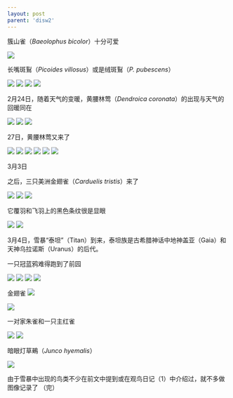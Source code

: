 ```yaml
---
layout: post
parent: 'disw2'
---
```

簇山雀（<i>Baeolophus bicolor</i>）十分可爱

<img class='disc' src='https://lykoseremos.github.io/gmalb-04/disw2/DSC_8420.jpg'>

长嘴斑鴷（<i>Picoides villosus</i>）或是绒斑鴷（<i>P. pubescens</i>）

<img class='disc' src='https://lykoseremos.github.io/gmalb-04/disw2/DSC_8424.jpg'>

<img class='disc' src='https://lykoseremos.github.io/gmalb-04/disw2/DSC_8427.jpg'>

<img class='disc' src='https://lykoseremos.github.io/gmalb-04/disw2/DSC_8428.jpg'>

<img class='disc' src='https://lykoseremos.github.io/gmalb-04/disw2/DSC_8430.jpg'>

2月24日，随着天气的变暖，黄腰林莺（<i>Dendroica coronata</i>）的出现与天气的回暖同在

<img class='disc' src='https://lykoseremos.github.io/gmalb-04/disw2/DSC_8435.jpg'>

<img class='disc' src='https://lykoseremos.github.io/gmalb-04/disw2/DSC_8437.jpg'>

<img class='disc' src='https://lykoseremos.github.io/gmalb-04/disw2/DSC_8436.jpg'>

27日，黄腰林莺又来了

<img class='disc' src='https://lykoseremos.github.io/gmalb-04/disw2/DSC_8450.jpg'>

<img class='disc' src='https://lykoseremos.github.io/gmalb-04/disw2/DSC_8442.jpg'>

<img class='disc' src='https://lykoseremos.github.io/gmalb-04/disw2/DSC_8444.jpg'>

<img class='disc' src='https://lykoseremos.github.io/gmalb-04/disw2/DSC_8445.jpg'>

<img class='disc' src='https://lykoseremos.github.io/gmalb-04/disw2/DSC_8446.jpg'>

<img class='disc' src='https://lykoseremos.github.io/gmalb-04/disw2/DSC_8447.jpg'>

3月3日

之后，三只美洲金翅雀（<i>Carduelis tristis</i>）来了

<img class='disc' src='https://lykoseremos.github.io/gmalb-04/disw2/DSC_8468.jpg'>
<img class='disc' src='https://lykoseremos.github.io/gmalb-04/disw2/DSC_8469.jpg'>
<img class='disc' src='https://lykoseremos.github.io/gmalb-04/disw2/DSC_8467.jpg'>

它覆羽和飞羽上的黑色条纹很是显眼

<img class='disc' src='https://lykoseremos.github.io/gmalb-04/disw2/DSC_8463.jpg'>
<img class='disc' src='https://lykoseremos.github.io/gmalb-04/disw2/DSC_8470.jpg'>

3月4日，雪暴“泰坦”（Titan）到来，泰坦族是古希腊神话中地神盖亚（Gaia）和天神乌拉诺斯（Uranus）的后代。

一只冠蓝鸦难得跑到了前园

<img class='disc' src='https://lykoseremos.github.io/gmalb-04/disw2/DSC_8483.jpg'>

<img class='disc' src='https://lykoseremos.github.io/gmalb-04/disw2/DSC_8484.jpg'>

<img class='disc' src='https://lykoseremos.github.io/gmalb-04/disw2/DSC_8485.jpg'>

<img class='disc' src='https://lykoseremos.github.io/gmalb-04/disw2/DSC_8486.jpg'>

金翅雀
<img class='disc' src='https://lykoseremos.github.io/gmalb-04/disw2/DSC_8472.jpg'>

<img class='disc' src='https://lykoseremos.github.io/gmalb-04/disw2/DSC_8473.jpg'>

一对家朱雀和一只主红雀

<img class='disc' src='https://lykoseremos.github.io/gmalb-04/disw2/DSC_8487.jpg'>

<img class='disc' src='https://lykoseremos.github.io/gmalb-04/disw2/DSC_8488.jpg'>

暗眼灯草鵐（<i>Junco hyemalis</i>）

<img class='disc' src='https://lykoseremos.github.io/gmalb-04/disw2/DSC_8490.jpg'>

由于雪暴中出现的鸟类不少在前文中提到或在观鸟日记（1）中介绍过，就不多做图像记录了
（完）